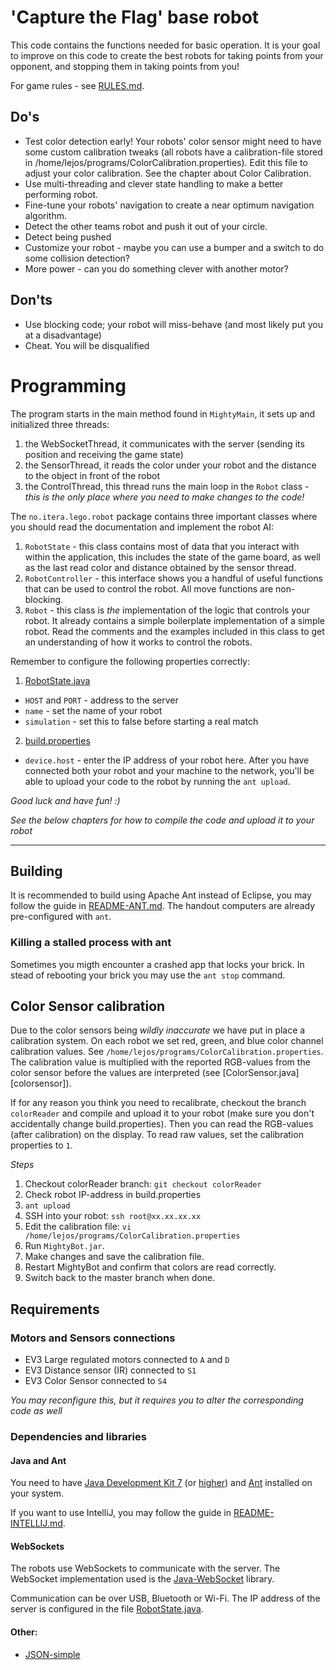 # 'Capture the Flag' base robot

This code contains the functions needed for basic operation. It is your goal to improve on this code to
create the best robots for taking points from your opponent, and stopping them in taking points from you!

For game rules - see [RULES.md][rules].

[rules]: RULES.md

## Do's
* Test color detection early! Your robots' color sensor might need to have some custom calibration tweaks
(all robots have a calibration-file stored in /home/lejos/programs/ColorCalibration.properties).
Edit this file to adjust your color calibration. See the chapter about Color Calibration.
* Use multi-threading and clever state handling to make a better performing robot.
* Fine-tune your robots' navigation to create a near optimum navigation algorithm.
* Detect the other teams robot and push it out of your circle.
* Detect being pushed
* Customize your robot - maybe you can use a bumper and a switch to do some collision detection?
* More power - can you do something clever with another motor?

## Don'ts
* Use blocking code; your robot will miss-behave (and most likely put you at a disadvantage)
* Cheat. You will be disqualified

# Programming

The program starts in the main method found in `MightyMain`, it sets up and initialized three threads:

1. the WebSocketThread, it communicates with the server (sending its position and receiving the game state)
2. the SensorThread, it reads the color under your robot and the distance to the object in front of the robot
3. the ControlThread, this thread runs the main loop in the `Robot` class - _this is the only place where 
you need to make changes to the code!_

The `no.itera.lego.robot` package contains three important classes where you should read the documentation and implement
the robot AI:

1. `RobotState` - this class contains most of data that you interact with within the application, this includes the state
of the game board, as well as the last read color and distance obtained by the sensor thread.
2. `RobotController` - this interface shows you a handful of useful functions that can be used to control the robot. All
move functions are non-blocking.
3. `Robot` - this class is _the_ implementation of the logic that controls your robot. It already contains a simple
boilerplate implementation of a simple robot. Read the comments and the examples included in this class to get an 
understanding of how it works to control the robots.

Remember to configure the following properties correctly:

1. [RobotState.java][robotstate]
  * `HOST` and `PORT` - address to the server
  * `name` - set the name of your robot
  * `simulation` - set this to false before starting a real match
2. [build.properties][build-properties]
  * `device.host` - enter the IP address of your robot here. After you have connected both your robot and your machine to
    the network, you'll be able to upload your code to the robot by running the `ant upload`.

*Good luck and have fun! :)*

_See the below chapters for how to compile the code and upload it to your robot_

---

## Building

It is recommended to build using Apache Ant instead of Eclipse, you may follow the guide in [README-ANT.md][readme-ant].
The handout computers are already pre-configured with `ant`.

### Killing a stalled process with ant

Sometimes you migth encounter a crashed app that locks your brick. In stead of rebooting your brick you may use the
```ant stop``` command.

## Color Sensor calibration

Due to the color sensors being _wildly inaccurate_ we have put in place a calibration system.
On each robot we set red, green, and blue color channel calibration values.
See `/home/lejos/programs/ColorCalibration.properties`. The calibration value is multiplied with
the reported RGB-values from the color sensor before the values are interpreted
(see [ColorSensor.java][colorsensor]).

If for any reason you think you need to recalibrate, checkout the branch `colorReader` and compile and upload
it to your robot (make sure you don't accidentally change build.properties). Then you can read the
RGB-values (after calibration) on the display. To read raw values, set the calibration properties to `1`.

*Steps*
1. Checkout colorReader branch: `git checkout colorReader`
2. Check robot IP-address in build.properties
3. `ant upload`
4. SSH into your robot: `ssh root@xx.xx.xx.xx`
5. Edit the calibration file: `vi /home/lejos/programs/ColorCalibration.properties`
6. Run `MightyBot.jar`.
7. Make changes and save the calibration file.
8. Restart MightyBot and confirm that colors are read correctly.
9. Switch back to the master branch when done.

## Requirements

### Motors and Sensors connections

* EV3 Large regulated motors connected to `A` and `D`
* EV3 Distance sensor (IR) connected to `S1`
* EV3 Color Sensor connected to `S4`

_You may reconfigure this, but it requires you to alter the corresponding code as well_

### Dependencies and libraries

#### Java and Ant
You need to have [Java Development Kit 7][jdk7] (or [higher][jdk8]) and [Ant][ant] installed on
your system.

[jdk8]: http://www.oracle.com/technetwork/java/javase/downloads/jdk8-downloads-2133151.html
[jdk7]: http://www.oracle.com/technetwork/java/javase/downloads/jdk7-downloads-1880260.html
[ant]: http://ant.apache.org/

If you want to use IntelliJ, you may follow the guide in [README-INTELLIJ.md][readme-intellij].

#### WebSockets
The robots use WebSockets to communicate with the server. The WebSocket implementation used is the [Java-WebSocket][java-websocket]
library.

Communication can be over USB, Bluetooth or Wi-Fi. The IP address of the server is configured in the file
[RobotState.java][robotstate].

#### Other:

* [JSON-simple][json-simple]


[lejos]: http://www.lejos.org/ev3/docs/
[java-websocket]: http://java-websocket.org/
[json-simple]: https://code.google.com/archive/p/json-simple/
[robotstate]: src/no/itera/lego/robot/RobotState.java
[colorsenser]: src/no/itera/lego/color/ColorSensor.java
[build-properties]: build.properties
[readme-ant]: README-ANT.md
[readme-intellij]: README-INTELLIJ.md
